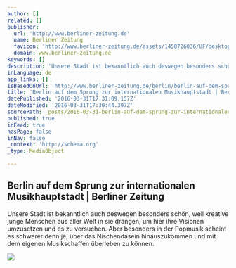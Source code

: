 ```yaml
---
author: []
related: []
publisher:
  url: 'http://www.berliner-zeitung.de'
  name: Berliner Zeitung
  favicon: 'http://www.berliner-zeitung.de/assets/1458726036/UF/desktop/img/berliner-zeitung/touch-icons/favicon.ico'
  domain: www.berliner-zeitung.de
keywords: []
description: 'Unsere Stadt ist bekanntlich auch deswegen besonders schön, weil kreative junge Menschen aus aller Welt in sie drängen, um hier ihre Visionen umzusetzen und es zu versuchen. Aber besonders in der Popmusik scheint es schwerer denn je, über das Nischendasein hinauszukommen und mit dem eigenen Musikschaffen überleben zu können.'
inLanguage: de
app_links: []
isBasedOnUrl: 'http://www.berliner-zeitung.de/berlin/berlin-auf-dem-sprung-zur-internationalen-musikhauptstadt-23800442'
title: 'Berlin auf dem Sprung zur internationalen Musikhauptstadt | Berliner Zeitung'
datePublished: '2016-03-31T17:31:09.157Z'
dateModified: '2016-03-31T17:30:44.397Z'
sourcePath: _posts/2016-03-31-berlin-auf-dem-sprung-zur-internationalen-musikhauptstadt-or.md
published: true
inFeed: true
hasPage: false
inNav: false
_context: 'http://schema.org'
_type: MediaObject

---
```

<article style=""><h1>Berlin auf dem Sprung zur internationalen Musikhauptstadt | Berliner Zeitung</h1><p>Unsere Stadt ist bekanntlich auch deswegen besonders schön, weil kreative junge Menschen aus aller Welt in sie drängen, um hier ihre Visionen umzusetzen und es zu versuchen. Aber besonders in der Popmusik scheint es schwerer denn je, über das Nischendasein hinauszukommen und mit dem eigenen Musikschaffen überleben zu können.</p><img src="http://www.berliner-zeitung.de/image/23800454/2x1/940/470/96a82d649eff3eeddd4253f553647850/QK/mike-pallasch.jpg" /></article>
